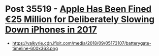 # Post 35519 - [Apple Has Been Fined €25 Million for Deliberately Slowing Down iPhones in 2017](https://www.ifixit.com/News/35519/apple-has-been-fined-e25-million-for-deliberately-slowing-down-iphones-in-2017)

- https://valkyrie.cdn.ifixit.com/media/2018/09/05173107/batterygate-timeline-600x363.png
